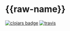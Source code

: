 # {{raw-name}}


[![clojars badge](https://img.shields.io/clojars/v/{{raw-name}}.svg?style=flat-square)](https://clojars.org/{{raw-name}})
[![travis](https://img.shields.io/travis/{{github-repository}}/master.svg?style=flat-square)](https://travis-ci.com/{{github-repository}})


<!-- footer -->
